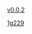 [v0.0.2](https://github.com/littleflute/Death-From-Above-1979/edit/master/README.md)

[1g229](1g229)
